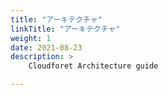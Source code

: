 ```yaml
---
title: "アーキテクチャ"
linkTitle: "アーキテクチャ"
weight: 1
date: 2021-08-23
description: >
    Cloudforet Architecture guide

---
```



